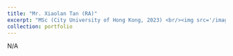 ```yaml
---
title: "Mr. Xiaolan Tan (RA)"
excerpt: "MSc (City University of Hong Kong, 2023) <br/><img src='/images/bio-photo-2.jpg'>"
collection: portfolio
---
```


N/A
